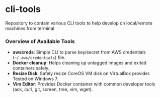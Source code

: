 # cli-tools
Repository to contain various CLI tools to help develop on local/remote machines from terminal

### Overview of Available Tools
* __awscreds__: Simple CLI to parse key/secret from AWS credentials (`~/.aws/credentials`) file.
* __Docker cleanup__: Helps cleaning up untagged images and exited containers safely.
* __Resize Disk__: Safely resize CoreOS VM disk on VirtualBox provider. Tested on Windows 7.
* __Vim Editor__: Provides Docker container with common developer tools (ack, curl, git, screen, tree, vim, wget).

